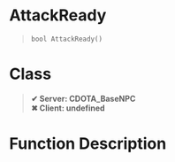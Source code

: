 # AttackReady
> `bool AttackReady()`
# Class
> __✔ Server: CDOTA_BaseNPC__  
> __✖ Client: undefined__  
# Function Description

